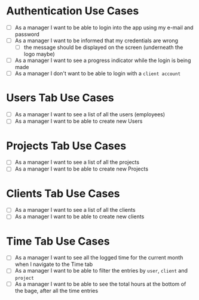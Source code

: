 # Authentication Use Cases

- [ ] As a manager I want to be able to login into the app using my e-mail and password
- [ ] As a manager I want to be informed that my credentials are wrong
	- [ ] the message should be displayed on the screen (underneath the logo maybe)
- [ ] As a manager I want to see a progress indicator while the login is being made
- [ ] As a manager I don't want to be able to login with a `client account`

# Users Tab Use Cases

- [ ]  As a manager I want to see a list of all the users (employees)
- [ ]  As a manager I want to be able to create new Users

# Projects Tab Use Cases

- [ ]  As a manager I want to see a list of all the projects
- [ ]  As a manager I want to be able to create new Projects

# Clients Tab Use Cases

- [ ]  As a manager I want to see a list of all the clients
- [ ]  As a manager I want to be able to create new clients

# Time Tab Use Cases

- [ ] As a manager I want to see all the logged time for the current month when I navigate to the Time tab
- [ ] As a manager I want to be able to filter the entries by `user`, `client` and `project`
- [ ] As a manager I want to be able to see the total hours at the bottom of the bage, after all the time entries